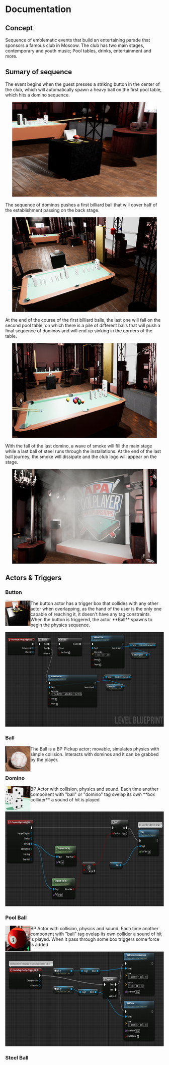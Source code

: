 # Documentation
## Concept
Sequence of emblematic events that build an entertaining parade that sponsors a famous club in Moscow. The club has two main stages, contemporary and youth music; Pool tables, drinks, entertainment and more.
## Sumary of sequence
The event begins when the guest presses a striking button in the center of the club, which will automatically spawn a heavy ball on the first pool table, which hits a domino sequence.

<p align="center">
  <img width="460" height="300" src="Images/Button.PNG">
</p>

The sequence of dominos pushes a first billiard ball that will cover half of the establishment passing on the back stage.

<p align="center">
  <img width="460" height="300" src="Images/Dominos.PNG">
</p>

At the end of the course of the first billiard balls, the last one will fall on the second pool table, on which there is a pile of different balls that will push a final sequence of dominos and will end up sinking in the corners of the table.

<p align="center">
  <img width="460" height="300" src="Images/Pool_Balls.PNG">
</p>

With the fall of the last domino, a wave of smoke will fill the main stage while a last ball of steel runs through the installations. At the end of the last ball journey, the smoke will dissipate and the club logo will appear on the stage.

<p align="center">
  <img width="460" height="300" src="Images/Ad.PNG">
</p>

## Actors & Triggers
### Button

<p><img src="Images/Button_Actor.PNG" alt="Button Actor" width="80" height="80" align="left">The button actor has a trigger box that collides with any other actor when overlapping, as the hand of the user is the only one capable of reaching it, it doesn't have any tag constraints. 
When the button is triggered, the actor **Ball** spawns to begin the physics sequence. </p>

<p align="center">
  <img width="600" height="300" src="Images/Button_Blueprint.PNG">
</p>

### Ball 
<p><img src="Images/Main_Ball.PNG" alt="Button Actor" width="80" height="80" align="left">The Ball is a BP Pickup actor; movable, simulates physics with simple collision. Interacts with dominos and it can be grabbed by the player.<br/><br/></p>

### Domino
<p><img src="Images/Domino_Actor.PNG" alt="Button Actor" width="80" height="80" align="left">BP Actor with collision, physics and sound. Each time another component with "ball" or "domino" tag ovelap its own **box collider** a sound of hit is played<br/></p>

<p align="center">
  <img width="600" height="300" src="Images/Domino_Blueprint.PNG">
</p>

### Pool Ball
<p><img src="Images/Ball_Actor.PNG" alt="Button Actor" width="80" height="80" align="left">BP Actor with collision, physics and sound. Each time another component with "ball" tag ovelap its own collider a sound of hit is played. When it pass through some box triggers some force is added</p>

<p align="center">
  <img width="600" height="300" src="Images/Ball_Blueprint.PNG">
</p>

### Steel Ball